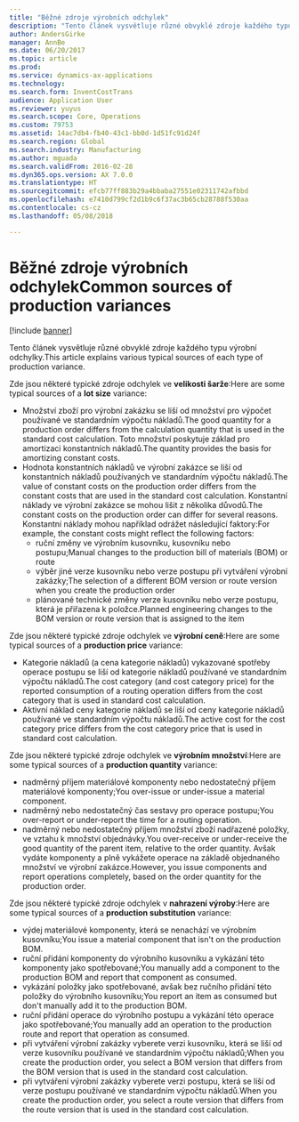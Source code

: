 ```yaml
---
title: "Běžné zdroje výrobních odchylek"
description: "Tento článek vysvětluje různé obvyklé zdroje každého typu výrobní odchylky."
author: AndersGirke
manager: AnnBe
ms.date: 06/20/2017
ms.topic: article
ms.prod: 
ms.service: dynamics-ax-applications
ms.technology: 
ms.search.form: InventCostTrans
audience: Application User
ms.reviewer: yuyus
ms.search.scope: Core, Operations
ms.custom: 79753
ms.assetid: 14ac7db4-fb40-43c1-bb0d-1d51fc91d24f
ms.search.region: Global
ms.search.industry: Manufacturing
ms.author: mguada
ms.search.validFrom: 2016-02-28
ms.dyn365.ops.version: AX 7.0.0
ms.translationtype: HT
ms.sourcegitcommit: efcb77ff883b29a4bbaba27551e02311742afbbd
ms.openlocfilehash: e7410d799cf2d1b9c6f37ac3b65cb28788f530aa
ms.contentlocale: cs-cz
ms.lasthandoff: 05/08/2018

---
```


# <a name="common-sources-of-production-variances"></a><span data-ttu-id="746eb-103">Běžné zdroje výrobních odchylek</span><span class="sxs-lookup"><span data-stu-id="746eb-103">Common sources of production variances</span></span>

[!include [banner](../includes/banner.md)]

<span data-ttu-id="746eb-104">Tento článek vysvětluje různé obvyklé zdroje každého typu výrobní odchylky.</span><span class="sxs-lookup"><span data-stu-id="746eb-104">This article explains various typical sources of each type of production variance.</span></span> 

<span data-ttu-id="746eb-105">Zde jsou některé typické zdroje odchylek ve **velikosti šarže**:</span><span class="sxs-lookup"><span data-stu-id="746eb-105">Here are some typical sources of a **lot size** variance:</span></span>

-   <span data-ttu-id="746eb-106">Množství zboží pro výrobní zakázku se liší od množství pro výpočet používané ve standardním výpočtu nákladů.</span><span class="sxs-lookup"><span data-stu-id="746eb-106">The good quantity for a production order differs from the calculation quantity that is used in the standard cost calculation.</span></span> <span data-ttu-id="746eb-107">Toto množství poskytuje základ pro amortizaci konstantních nákladů.</span><span class="sxs-lookup"><span data-stu-id="746eb-107">The quantity provides the basis for amortizing constant costs.</span></span>
-   <span data-ttu-id="746eb-108">Hodnota konstantních nákladů ve výrobní zakázce se liší od konstantních nákladů používaných ve standardním výpočtu nákladů.</span><span class="sxs-lookup"><span data-stu-id="746eb-108">The value of constant costs on the production order differs from the constant costs that are used in the standard cost calculation.</span></span> <span data-ttu-id="746eb-109">Konstantní náklady ve výrobní zakázce se mohou lišit z několika důvodů.</span><span class="sxs-lookup"><span data-stu-id="746eb-109">The constant costs on the production order can differ for several reasons.</span></span> <span data-ttu-id="746eb-110">Konstantní náklady mohou například odrážet následující faktory:</span><span class="sxs-lookup"><span data-stu-id="746eb-110">For example, the constant costs might reflect the following factors:</span></span>
    -   <span data-ttu-id="746eb-111">ruční změny ve výrobním kusovníku, kusovníku nebo postupu;</span><span class="sxs-lookup"><span data-stu-id="746eb-111">Manual changes to the production bill of materials (BOM) or route</span></span>
    -   <span data-ttu-id="746eb-112">výběr jiné verze kusovníku nebo verze postupu při vytváření výrobní zakázky;</span><span class="sxs-lookup"><span data-stu-id="746eb-112">The selection of a different BOM version or route version when you create the production order</span></span>
    -   <span data-ttu-id="746eb-113">plánované technické změny verze kusovníku nebo verze postupu, která je přiřazena k položce.</span><span class="sxs-lookup"><span data-stu-id="746eb-113">Planned engineering changes to the BOM version or route version that is assigned to the item</span></span>

<span data-ttu-id="746eb-114">Zde jsou některé typické zdroje odchylek ve **výrobní ceně**:</span><span class="sxs-lookup"><span data-stu-id="746eb-114">Here are some typical sources of a **production price** variance:</span></span>

-   <span data-ttu-id="746eb-115">Kategorie nákladů (a cena kategorie nákladů) vykazované spotřeby operace postupu se liší od kategorie nákladů používané ve standardním výpočtu nákladů.</span><span class="sxs-lookup"><span data-stu-id="746eb-115">The cost category (and cost category price) for the reported consumption of a routing operation differs from the cost category that is used in standard cost calculation.</span></span>
-   <span data-ttu-id="746eb-116">Aktivní náklad ceny kategorie nákladů se liší od ceny kategorie nákladů používané ve standardním výpočtu nákladů.</span><span class="sxs-lookup"><span data-stu-id="746eb-116">The active cost for the cost category price differs from the cost category price that is used in standard cost calculation.</span></span>

<span data-ttu-id="746eb-117">Zde jsou některé typické zdroje odchylek ve **výrobním množství**:</span><span class="sxs-lookup"><span data-stu-id="746eb-117">Here are some typical sources of a **production quantity** variance:</span></span>

-   <span data-ttu-id="746eb-118">nadměrný příjem materiálové komponenty nebo nedostatečný příjem materiálové komponenty;</span><span class="sxs-lookup"><span data-stu-id="746eb-118">You over-issue or under-issue a material component.</span></span>
-   <span data-ttu-id="746eb-119">nadměrný nebo nedostatečný čas sestavy pro operace postupu;</span><span class="sxs-lookup"><span data-stu-id="746eb-119">You over-report or under-report the time for a routing operation.</span></span>
-   <span data-ttu-id="746eb-120">nadměrný nebo nedostatečný příjem množství zboží nadřazené položky, ve vztahu k množství objednávky.</span><span class="sxs-lookup"><span data-stu-id="746eb-120">You over-receive or under-receive the good quantity of the parent item, relative to the order quantity.</span></span> <span data-ttu-id="746eb-121">Avšak vydáte komponenty a plně vykážete operace na základě objednaného množství ve výrobní zakázce.</span><span class="sxs-lookup"><span data-stu-id="746eb-121">However, you issue components and report operations completely, based on the order quantity for the production order.</span></span>

<span data-ttu-id="746eb-122">Zde jsou některé typické zdroje odchylek v **nahrazení výroby**:</span><span class="sxs-lookup"><span data-stu-id="746eb-122">Here are some typical sources of a **production substitution** variance:</span></span>

-   <span data-ttu-id="746eb-123">výdej materiálové komponenty, která se nenachází ve výrobním kusovníku;</span><span class="sxs-lookup"><span data-stu-id="746eb-123">You issue a material component that isn't on the production BOM.</span></span>
-   <span data-ttu-id="746eb-124">ruční přidání komponenty do výrobního kusovníku a vykázání této komponenty jako spotřebované;</span><span class="sxs-lookup"><span data-stu-id="746eb-124">You manually add a component to the production BOM and report that component as consumed.</span></span>
-   <span data-ttu-id="746eb-125">vykázání položky jako spotřebované, avšak bez ručního přidání této položky do výrobního kusovníku;</span><span class="sxs-lookup"><span data-stu-id="746eb-125">You report an item as consumed but don't manually add it to the production BOM.</span></span>
-   <span data-ttu-id="746eb-126">ruční přidání operace do výrobního postupu a vykázání této operace jako spotřebované;</span><span class="sxs-lookup"><span data-stu-id="746eb-126">You manually add an operation to the production route and report that operation as consumed.</span></span>
-   <span data-ttu-id="746eb-127">při vytváření výrobní zakázky vyberete verzi kusovníku, která se liší od verze kusovníku používané ve standardním výpočtu nákladů;</span><span class="sxs-lookup"><span data-stu-id="746eb-127">When you create the production order, you select a BOM version that differs from the BOM version that is used in the standard cost calculation.</span></span>
-   <span data-ttu-id="746eb-128">při vytváření výrobní zakázky vyberete verzi postupu, která se liší od verze postupu používané ve standardním výpočtu nákladů.</span><span class="sxs-lookup"><span data-stu-id="746eb-128">When you create the production order, you select a route version that differs from the route version that is used in the standard cost calculation.</span></span>





